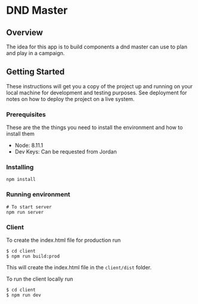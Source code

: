 # DND Master

## Overview

The idea for this app is to build components a dnd master can use to plan and play in a campaign.

## Getting Started

These instructions will get you a copy of the project up and running on your local machine for development and testing purposes. See deployment for notes on how to deploy the project on a live system.

### Prerequisites

These are the the things you need to install the environment and how to install them

- Node: 8.11.1
- Dev Keys: Can be requested from Jordan

### Installing

```
npm install
```

### Running environment

```
# To start server
npm run server
```

### Client

To create the index.html file for production run

```
$ cd client
$ npm run build:prod
```

This will create the index.html file in the `client/dist` folder.

To run the client locally run

```
$ cd client
$ npm run dev
```
